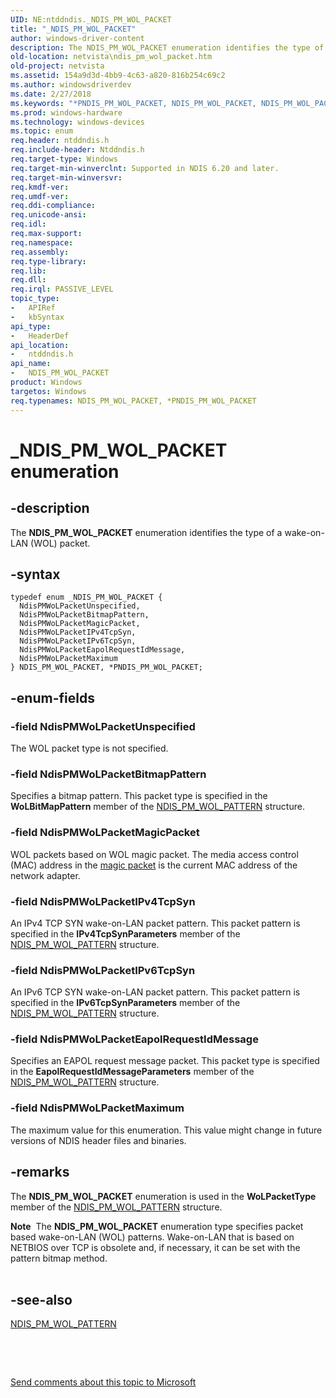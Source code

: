 ```yaml
---
UID: NE:ntddndis._NDIS_PM_WOL_PACKET
title: "_NDIS_PM_WOL_PACKET"
author: windows-driver-content
description: The NDIS_PM_WOL_PACKET enumeration identifies the type of a wake-on-LAN (WOL) packet.
old-location: netvista\ndis_pm_wol_packet.htm
old-project: netvista
ms.assetid: 154a9d3d-4bb9-4c63-a820-816b254c69c2
ms.author: windowsdriverdev
ms.date: 2/27/2018
ms.keywords: "*PNDIS_PM_WOL_PACKET, NDIS_PM_WOL_PACKET, NDIS_PM_WOL_PACKET enumeration [Network Drivers Starting with Windows Vista], NdisPMWoLPacketBitmapPattern, NdisPMWoLPacketEapolRequestIdMessage, NdisPMWoLPacketIPv4TcpSyn, NdisPMWoLPacketIPv6TcpSyn, NdisPMWoLPacketMagicPacket, NdisPMWoLPacketMaximum, NdisPMWoLPacketUnspecified, PNDIS_PM_WOL_PACKET, PNDIS_PM_WOL_PACKET enumeration pointer [Network Drivers Starting with Windows Vista], _NDIS_PM_WOL_PACKET, miniport_power_management_ref_4788c1ee-7ed8-49f2-950b-7a820223bc32.xml, netvista.ndis_pm_wol_packet, ntddndis/NDIS_PM_WOL_PACKET, ntddndis/NdisPMWoLPacketBitmapPattern, ntddndis/NdisPMWoLPacketEapolRequestIdMessage, ntddndis/NdisPMWoLPacketIPv4TcpSyn, ntddndis/NdisPMWoLPacketIPv6TcpSyn, ntddndis/NdisPMWoLPacketMagicPacket, ntddndis/NdisPMWoLPacketMaximum, ntddndis/NdisPMWoLPacketUnspecified, ntddndis/PNDIS_PM_WOL_PACKET"
ms.prod: windows-hardware
ms.technology: windows-devices
ms.topic: enum
req.header: ntddndis.h
req.include-header: Ntddndis.h
req.target-type: Windows
req.target-min-winverclnt: Supported in NDIS 6.20 and later.
req.target-min-winversvr: 
req.kmdf-ver: 
req.umdf-ver: 
req.ddi-compliance: 
req.unicode-ansi: 
req.idl: 
req.max-support: 
req.namespace: 
req.assembly: 
req.type-library: 
req.lib: 
req.dll: 
req.irql: PASSIVE_LEVEL
topic_type:
-	APIRef
-	kbSyntax
api_type:
-	HeaderDef
api_location:
-	ntddndis.h
api_name:
-	NDIS_PM_WOL_PACKET
product: Windows
targetos: Windows
req.typenames: NDIS_PM_WOL_PACKET, *PNDIS_PM_WOL_PACKET
---
```


# _NDIS_PM_WOL_PACKET enumeration


## -description


The <b>NDIS_PM_WOL_PACKET</b> enumeration identifies the type of a wake-on-LAN (WOL) packet.


## -syntax


````
typedef enum _NDIS_PM_WOL_PACKET { 
  NdisPMWoLPacketUnspecified,
  NdisPMWoLPacketBitmapPattern,
  NdisPMWoLPacketMagicPacket,
  NdisPMWoLPacketIPv4TcpSyn,
  NdisPMWoLPacketIPv6TcpSyn,
  NdisPMWoLPacketEapolRequestIdMessage,
  NdisPMWoLPacketMaximum
} NDIS_PM_WOL_PACKET, *PNDIS_PM_WOL_PACKET;
````


## -enum-fields




### -field NdisPMWoLPacketUnspecified

The WOL packet type is not specified.


### -field NdisPMWoLPacketBitmapPattern

Specifies a bitmap pattern. This packet type is specified in the 
     <b>WoLBitMapPattern</b> member of the 
     <a href="..\ntddndis\ns-ntddndis-_ndis_pm_wol_pattern.md">NDIS_PM_WOL_PATTERN</a> structure.


### -field NdisPMWoLPacketMagicPacket

WOL packets based on WOL magic packet. The media access control (MAC) address in the 
     <a href="https://technet.microsoft.com/en-us/windows/hh147630.aspx">magic packet</a> is the current MAC
     address of the network adapter.


### -field NdisPMWoLPacketIPv4TcpSyn

An IPv4 TCP SYN wake-on-LAN packet pattern. This packet pattern is specified in the 
     <b>IPv4TcpSynParameters</b> member of the <a href="..\ntddndis\ns-ntddndis-_ndis_pm_wol_pattern.md">NDIS_PM_WOL_PATTERN</a> structure.


### -field NdisPMWoLPacketIPv6TcpSyn

An IPv6 TCP SYN wake-on-LAN packet pattern. This packet pattern is specified in the 
     <b>IPv6TcpSynParameters</b> member of the <a href="..\ntddndis\ns-ntddndis-_ndis_pm_wol_pattern.md">NDIS_PM_WOL_PATTERN</a> structure.


### -field NdisPMWoLPacketEapolRequestIdMessage

Specifies an EAPOL request message packet. This packet type is specified in the 
     <b>EapolRequestIdMessageParameters</b> member of the <a href="..\ntddndis\ns-ntddndis-_ndis_pm_wol_pattern.md">NDIS_PM_WOL_PATTERN</a> structure.


### -field NdisPMWoLPacketMaximum

The maximum value for this enumeration. This value might change in future versions of NDIS header
     files and binaries.


## -remarks



The <b>NDIS_PM_WOL_PACKET</b> enumeration is used in the 
    <b>WoLPacketType</b> member of the 
    <a href="..\ntddndis\ns-ntddndis-_ndis_pm_wol_pattern.md">NDIS_PM_WOL_PATTERN</a> structure.

<div class="alert"><b>Note</b>  The <b>NDIS_PM_WOL_PACKET</b> enumeration type specifies packet based wake-on-LAN (WOL)
    patterns. Wake-on-LAN that is based on NETBIOS over TCP is obsolete and, if necessary, it can be set with
    the pattern bitmap method.</div>
<div> </div>



## -see-also

<a href="..\ntddndis\ns-ntddndis-_ndis_pm_wol_pattern.md">NDIS_PM_WOL_PATTERN</a>



 

 

<a href="mailto:wsddocfb@microsoft.com?subject=Documentation%20feedback [netvista\netvista]:%20NDIS_PM_WOL_PACKET enumeration%20 RELEASE:%20(2/27/2018)&amp;body=%0A%0APRIVACY STATEMENT%0A%0AWe use your feedback to improve the documentation. We don't use your email address for any other purpose, and we'll remove your email address from our system after the issue that you're reporting is fixed. While we're working to fix this issue, we might send you an email message to ask for more info. Later, we might also send you an email message to let you know that we've addressed your feedback.%0A%0AFor more info about Microsoft's privacy policy, see http://privacy.microsoft.com/en-us/default.aspx." title="Send comments about this topic to Microsoft">Send comments about this topic to Microsoft</a>

